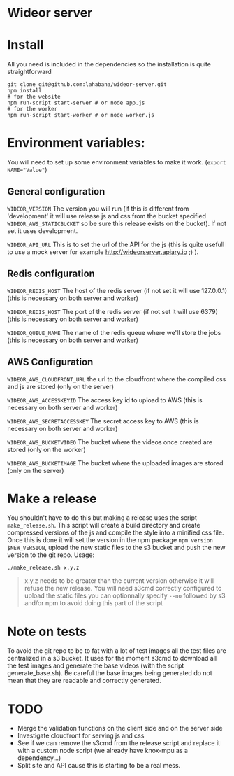 Wideor server
===========================

# Install

All you need is included in the dependencies so the installation is quite straightforward

    git clone git@github.com:lahabana/wideor-server.git
    npm install
    # for the website
    npm run-script start-server # or node app.js
    # for the worker
    npm run-script start-worker # or node worker.js

# Environment variables:

You will need to set up some environment variables to make it work. (`export NAME="Value"`)

## General configuration

`WIDEOR_VERSION` The version you will run (if this is different from 'development' it will use release js and css from the bucket specified `WIDEOR_AWS_STATICBUCKET` so be sure this release exists on the bucket). If not set it uses development.

`WIDEOR_API_URL` This is to set the url of the API for the js (this is quite usefull to use a mock server for example http://wideorserver.apiary.io ;) ).

## Redis configuration

`WIDEOR_REDIS_HOST` The host of the redis server (if not set it will use 127.0.0.1) (this is necessary on both server and worker)

`WIDEOR_REDIS_HOST` The port of the redis server (if not set it will use 6379) (this is necessary on both server and worker)

`WIDEOR_QUEUE_NAME` The name of the redis queue where we'll store the jobs (this is necessary on both server and worker)

## AWS Configuration

`WIDEOR_AWS_CLOUDFRONT_URL` the url to the cloudfront where the compiled css and js are stored (only on the server)

`WIDEOR_AWS_ACCESSKEYID` The access key id to upload to AWS (this is necessary on both server and worker)

`WIDEOR_AWS_SECRETACCESSKEY` The secret access key to AWS (this is necessary on both server and worker)

`WIDEOR_AWS_BUCKETVIDEO` The bucket where the videos once created are stored (only on the worker)

`WIDEOR_AWS_BUCKETIMAGE` The bucket where the uploaded images are stored (only on the server)

# Make a release

You shouldn't have to do this but making a release uses the script `make_release.sh`. This script will create a build directory and create compressed versions of the js and compile the style into a minified css file. Once this is done it will set the version in the npm package `npm version $NEW_VERSION`, upload the new static files to the s3 bucket and push the new version to the git repo. Usage:

    ./make_release.sh x.y.z

> x.y.z needs to be greater than the current version otherwise it will refuse the new release.
> You will need s3cmd correctly configured to upload the static files
> you can optionnally specify `--no` followed by s3 and/or npm to avoid doing this part of the script

# Note on tests

To avoid the git repo to be to fat with a lot of test images all the test files are centralized in a s3 bucket. It uses for the moment s3cmd to download all the test images and generate the base videos (with the script generate_base.sh). Be careful the base images being generated do not mean that they are readable and correctly generated.

# TODO
- Merge the validation functions on the client side and on the server side
- Investigate cloudfront for serving js and css
- See if we can remove the s3cmd from the release script and replace it with a custom node script (we already have knox-mpu as a dependency...)
- Split site and API cause this is starting to be a real mess.
